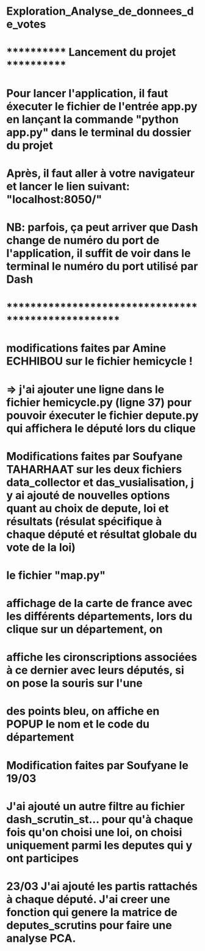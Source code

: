 # Exploration_Analyse_de_donnees_de_votes
# ********** Lancement du projet **********
# Pour lancer l'application, il faut éxecuter le fichier de l'entrée app.py en lançant la commande "python app.py" dans le terminal du dossier du projet
# Après, il faut aller à votre navigateur et lancer le lien suivant: "localhost:8050/"
# NB: parfois, ça peut arriver que Dash change de numéro du port de l'application, il suffit de voir dans le terminal le numéro du port utilisé par Dash
# ***************************************************

# modifications faites par Amine ECHHIBOU sur le fichier hemicycle !
# => j'ai ajouter une ligne dans le fichier hemicycle.py (ligne 37) pour pouvoir éxecuter le fichier depute.py qui affichera le député lors du clique 

# Modifications faites par Soufyane TAHARHAAT sur les deux fichiers data_collector et das_vusialisation, j y ai ajouté de nouvelles options quant au choix de depute, loi et résultats (résulat spécifique à chaque député et résultat globale du vote de la loi)

# le fichier "map.py"
# affichage de la carte de france avec les différents départements, lors du clique sur un département, on
# affiche  les cironscriptions associées à ce dernier avec leurs députés, si on pose la souris sur l'une
# des points bleu, on affiche en POPUP le nom et le code du département

# Modification faites par Soufyane le 19/03
# J'ai ajouté un autre filtre au fichier dash_scrutin_st... pour qu'à chaque fois qu'on choisi une loi, on choisi uniquement parmi les deputes qui y ont participes
# 23/03 J'ai ajouté les partis rattachés à chaque député. J'ai creer une fonction qui genere la matrice de deputes_scrutins pour faire une analyse PCA.
